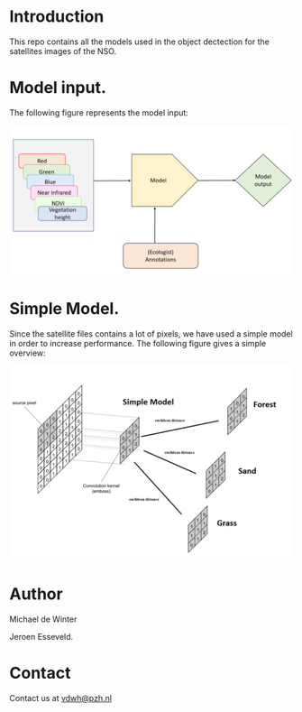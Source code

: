 # Introduction 

This repo contains all the models used in the object dectection for the satellites images of the NSO.


# Model input.

The following figure represents the model input:

![Alt text](basic_model_input.png?raw=true "Title")

# Simple Model.

Since the satellite files contains a lot of pixels, we have used a simple model in order to increase performance.
The following figure gives a simple overview:


![Alt text](simple_model.png?raw=true "Title")


# Author
Michael de Winter

Jeroen Esseveld.
# Contact

Contact us at vdwh@pzh.nl

